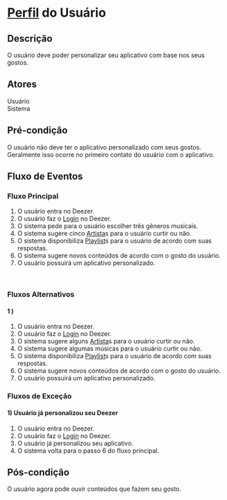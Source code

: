 # [Perfil](/modelagem/lexico#perfil) do Usuário
<div class="line"></div>

##  Descrição

O usuário deve poder personalizar seu aplicativo com base nos seus gostos.

##  Atores

Usuário
<br>
Sistema

##  Pré-condição

O usuário não deve ter o aplicativo personalizado com seus gostos.
<br>
Geralmente isso ocorre no primeiro contato do usuário com o aplicativo.

##  Fluxo de Eventos

### Fluxo Principal
1. O usuário entra no Deezer.
2. O usuário faz o [Login](/modelagem/lexico#login) no Deezer.
3. O sistema pede para o usuário escolher três gêneros musicais.
4. O sistema sugere cinco [Artista](/modelagem/lexico#artista)s para o usuário curtir ou não.
5. O sistema disponibiliza [Playlist](/modelagem/lexico#playlist)s para o usuário de acordo com suas respostas.
6. O sistema sugere novos conteúdos de acordo com o gosto do usuário.
7. O usuário possuirá um aplicativo personalizado.
<br>

### Fluxos Alternativos

#### 1 )
1. O usuário entra no Deezer.
2. O usuário faz o [Login](/modelagem/lexico#login) no Deezer.
3. O sistema sugere alguns [Artista](/modelagem/lexico#artista)s para o usuário curtir ou não.
4. O sistema sugere algumas músicas para o usuário curtir ou não.
5. O sistema disponibiliza [Playlist](/modelagem/lexico#playlist)s para o usuário de acordo com suas respostas.
6. O sistema sugere novos conteúdos de acordo com o gosto do usuário.
7. O usuário possuirá um aplicativo personalizado.

### Fluxos de Exceção

#### 1) Usuário já personalizou seu Deezer

1. O usuário entra no Deezer.
2. O usuário faz o [Login](/modelagem/lexico#login) no Deezer.
3. O usuário já personalizou seu aplicativo.
4. O sistema volta para o passo 6 do fluxo principal.

## Pós-condição
O usuário agora pode ouvir conteúdos que fazem seu gosto. 



